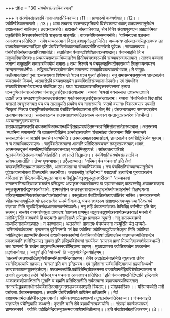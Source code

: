 +++
title = "30 संख्योपसंग्रहाधिकरणम्"

+++
न संख्योपसंग्रहादपि नानाभावादतिरेकाच्च।।11।। प्राणादयो वाक्यशेषात्।।12।। ज्योतिषैकेषामसत्यन्ने।।13।। अजा शब्दस्य स्वतन्त्रप्रकृतिपत्वे विशेषकस्याभावात् वाक्यान्तरानुरोधेन ब्रह्मात्मकत्वं साधितम्। तदत्रनप्रसरति। ब्रह्मसत्वे संख्याधिक्यात्, तेन विनैव संख्यापूरणएन अब्रह्मात्मिका प्रकृतिरिति निश्चयसंभवादिति शङ्कया सङ्गतिः। वाजसनेयिनस्समामनंति। 'यस्मिन्प़ञ्च पञजना आकाशश्च प्रतिष्ठितः। तमेव मन्यआत्मानं विद्वान् ब्रह्मामृतोऽमृत'मिति। अयम्मन्त्रः सांख्यतन्त्रसिद्धतत्वपरः उत वाक्यशेषाम्नातप्राणादिपर इति पंचविंशतिसंख्यातत्वाधिक्यप्रतीतिभ्यांसंशये पूर्वपक्षः। सांख्यतत्वपरः। पंचविंशतिसंख्यातत्वाधिक्यप्रतीतेः। तत्प्रतिश्च पंचशब्दविशेषितात्पञ्चशब्दात्। पंचजनाइति हि न मनुष्यादिवाचीशब्दः। प्रथमपंचशब्दसमभिव्याहारेण द्वितीयपंचशब्दस्यापि संख्यापरत्वावसायात्। ततश्च पञ्चानां जनानां समूहाइति समाहारविषयोयं समासः। तथा निश्चये च पंचपूल्यइतिवदीकाराभावो लिङ्गव्यत्ययश्च छान्दसस्समर्थनीयः। तद्धितार्थोत्तरपदयोरभावेन समासस्य समाहाविषयत्वावश्यंभावात्। ते समूहाः कतीत्याकांक्षायां पुनः पञ्चसंख्यया विशेष्यन्ते 'प़ञ्च प़ञ्च पूल्य' इतिवत्। ननु समासमभअयुपगम्य छान्दसत्वेन रूमसमर्थनं किमर्थं, असमासेऽपि प़ञ्चशब्दद्वयेन प़ञ्चविंशतिसंख्यालाभोपपत्तेः। एवं संवर्धनेन संख्याविशेषलाभोऽप्यन्यत्र संप्रतिपन्न एव। यथा 'प़ञ्चप़ञ्चाशतस्रिवृतस्संवत्सरा' इत्यत्र प़ञ्चगुणितपंचाशत्संख्यया पंचाशदुत्तरद्विशतसंख्यालाभः। यथावा 'वयसो वयसस्सप्त दशसप्तदशानि ददाती'त्यत्र सप्तदशगुणितसप्तदशसंख्यया एकोननवत्युत्तरद्विशतसंख्यालाभः। यथावा 'पंचभिर्धाता विदधाविदं यत्तासां स्वसॄरजनयत् पंच पंच तासामुयंति प्रयवेण पंच नानारूपाणि क्रतवो वसानाः त्रिंशत्स्वसार उपयंति निष्कृत' मित्यत्र पंचगुणितपंचसंख्यया पंचविंशतिसंख्यालाभा इति चेत् मैवं। पंचजनशब्दस्य समासपदत्वेन तन्नायायनवतारात्। समासपदत्वंच शतपथब्राह्मणपठितस्यास्य मन्त्रस्य अन्तानुदात्तस्वरेण निश्चीयते। अस्यान्तानुदात्तस्वरस्य शतपथब्राह्मणस्वरविधायकभाषिकाख्यग्रन्थविहितब्राह्मणपठितमन्त्रत्वनिमित्तोदात्तादेशरूपत्वात्। अतस्तस्य 'स्थानिना समासस्ये' ति व्याकरणविहितेन अन्तोदात्तस्वरेण 'पंचानांत्वा पंचजनाना'मिति मन्त्रान्तरे समासदर्शनेन च अत्रापि समासेन भाव्यमिति। तस्मात्समाहारसमासोऽयं, छान्दसत्वेन रूपसिद्धिरित्येव युक्तम्। न च तत्वाधिक्यप्रसङ्गः। चतुर्विंशतेस्तत्वानां आत्मनि प्रतिष्ठितत्ववचनं तददृष्टायत्तत्वात् भाक्तं, आत्मनस्तद्वचनं स्वमहिमप्रतिष्ठितत्ववचनवत् भाक्तमित्युपपत्तेः। सांख्यतत्वापरिग्रहे श्रुतपंचविंशतिसंख्यान्वयानिर्वाहादिति। एवं प्राप्ते सिद्धान्तः।। पंचविंशतिसंख्योपसंग्रहादपि न सांख्यतत्वप्रतीतिः। तेभ्यः पृथग्भावात्। तद्वैलक्षण्यात्। 'यस्मिन् पंच पंचजना' इति तेषां यच्छब्दनिर्दिष्टब्रह्मात्मकताप्रतीतेः, आत्माकाशाभ्यां संख्यातिरेकाच्च। नच पंचविंशतिसंख्यान्वयानुरोधेन पूर्वपक्षावसानोक्ता क्लिष्टगतिः कल्पनीया। कठवल्लीषु 'इन्द्रियेभ्यः" पराह्यर्था' इत्यादिना पुरुषावरत्वेन वर्णितानां ज्ञानेन्द्रियकर्मेन्द्रियभूततन्मात्रा मनोबुद्धिभोक्तृस्थूलसूक्ष्मशरीराणां" 'तच्चाकाशं सनातन'मित्यादिष्वाकाशशब्देन प्रसिद्धस्य अप्राकृतभगवल्लोकस्य च ग्रहणसम्भवात् कठवल्लीषु अव्यक्तशब्दस्य स्थूलसूक्ष्मशरीरद्वयपरत्वोपपत्तेः. एवमक्लेशेन अन्तरङ्गशाखान्तरदृष्टसंख्योपसंग्रहसंभवे क्लिष्टगत्या बहिरङ्गाप्रामाणिकसांख्यतत्वोपसंग्रहायोग्ता। वस्तुतोऽत्र पंचविंशतिसंख्याप्रतीतिरेव नास्ति। समाहारसमासे स्रीप्रत्ययाभावपुल्लिंगयोः छान्दसत्वेन समर्थनीयत्वात्, पंचजनशब्दस्य संज्ञाशब्दत्वमभ्युपगम्य 'दिक्संख्ये संज्ञाया' मिति सूत्रविहितसंज्ञआसमासवर्णनोपपत्तेः। ननु तर्हि पंचजनसंज्ञकाः केचिदिह वर्णनीया इति चेत् सत्यम्। सन्त्येव वाक्यशेषश्रुताः प्राणादयः 'प्राणस्य प्राणमुत चक्षुषश्चक्षुश्श्रोत्रस्यश्रोत्रमन्नस्यान्नं मनसो ये मनोविदु'रिति वाक्यशेषे हि षष्ठ्यन्तैः प्राणादिशब्दैः प्रसिद्धाः प्राणादयः श्रूयन्ते। ननु शतपथब्राह्मणे माध्यन्दिनानामेवान्नपाठः। न काण्वानाम्। अतस्तेषां" प्राणादयः पंचपंचजना नस्युरिति चेत् उच्यते- 'यस्मिन्पंचपंचजना' इत्यस्मात् पूर्वस्मिन्मंत्रे 'तं देवा ज्योतिषां ज्योतिरायुर्होपासतेऽमृत' मिति ज्योतिषां ज्योतिष्ट्वेन ब्रह्मण्यभिधीयमाने ब्रह्माधीनस्वकार्याणां केषांचिज्जोतिषां प्रतिपादकेन षष्ठ्यन्तज्योतिश्शब्देन प्रकाशकानि ज्ञानेन्द्रियाणइ गृह्यन्त इति इन्द्रियविशेषाणां समर्पकेण 'प्राणस्य प्राण' मित्यादिवाक्यशेषेणावधार्यते। तत्र 'प्राणस्ये'ति शब्देन वायुसम्बन्धिनस्स्पर्शेन्द्रियस्य ग्रहणम्। मुख्यप्राणस्य ज्योतिश्शब्देन षष्ठ्यन्तेन प्रदर्शनायोगात्। 'चक्षुष' इति 'श्रोत्रस्ये' ति चक्षुश्श्रोत्रेन्द्रिययोर्ग्रहणम्। 'अन्नस्ये'त्यन्नशब्दोदितपृथिवीसम्भन्धिघ्राणेन्द्रियग्रहणम्। तेनैव अद्यतेऽनेनान्नमिति व्युत्पत्त्या तंत्रेण रसनेन्द्रियस्यापि ग्रहणम्। 'मनस' इति मन इन्द्रियस्य। एवं गृहीतानां सर्वेषामिन्द्रियाणआं ग्रहणसिध्यर्थं" कण्वशाखायामप्युपसंहर्तव्यम्। षष्ठ्यन्तज्योतिःपदोदितेन्द्रियोपक्रमस्य वाक्यशेषगतेंद्रियविशेषोपन्यासस्य च तत्रापि तुल्यत्वात् तदेवं 'यस्मिन् पंच पंचजना आकाशश्च प्रतिष्ठित ' इति पंचजनशब्दनिर्दिष्टानि इन्द्रियाणि आकाशशब्दोपलक्षितानि भूतानि च ब्रह्मणि प्रतिष्ठितानीति सर्वतत्वानां ब्रह्माश्रयत्वप्रतिपादनात् नतन्त्रसिद्धब्रह्मानधीनपंचविंशतितत्वानुवादशङ्कावकाशइति स्थितम्।। संग्रहकारिकाः।। यस्मिन्पञ्चेति मनौ पचोक्ताः पंचजनसमाहाराः। तत्वानि पंचविंशतिरेते कपिलेन कथितानि।। मैवं ब्रह्माश्रयताभेदान्नहिधीस्तदुक्तत्वानां। अधिकरणाऽऽकाशाभ्यां तदुक्तसंख्यातिरेकाच्च।। पंचजनाइति संज्ञापदेन पंचेंन्द्रियाणि कथ्यन्ते। दृष्टानि यानि शेषे ब्रह्माधीनस्वकार्याणि।। संग्राह्यं काण्वैरप्यन्नपदं घ्राणरसनपरं। ज्योतिः पदोदितेन्द्रियसमुपक्रमवाक्यशेषगतितौल्यात्।। इति संख्योपसंग्रहाधिकरणम्।।3।।